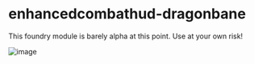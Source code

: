 # enhancedcombathud-dragonbane

This foundry module is barely alpha at this point. Use at your own risk!

![image](https://github.com/rayners/enhancedcombathud-dragonbane/assets/68707/6c86a818-ca9b-4cdd-9c30-b8c1596bfd6a)
